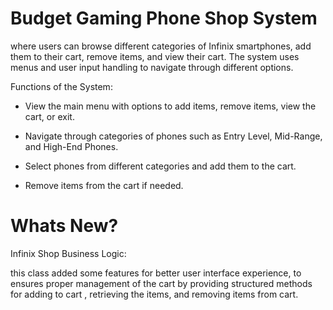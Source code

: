 # Budget Gaming Phone Shop System
where users can browse different categories of Infinix smartphones, add them to their cart, remove items, and view their cart. The system uses menus and user input handling to navigate through different options.

Functions of the System:

 - View the main menu with options to add items, remove items, view the cart, or exit.

 - Navigate through categories of phones such as Entry Level, Mid-Range, and High-End Phones.

 - Select phones from different categories and add them to the cart.

 - Remove items from the cart if needed.

# Whats New?
Infinix Shop Business Logic:

this class added some features for better user interface experience, to ensures proper management of the cart by providing structured methods for adding to cart , retrieving the items, and removing items from cart.
